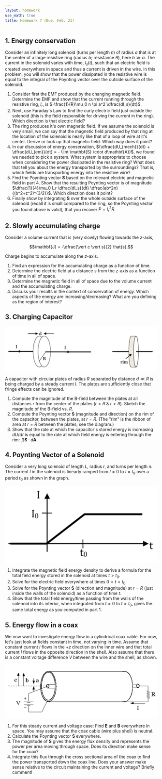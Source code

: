 ```yaml
---
layout: homework
use_math: true
title: Homework 7 (Due. Feb. 21)
---
```


## 1. Energy conservation

Consider an infinitely long solenoid (turns per length $n$) of radius $a$ that is at the center of a large resistive ring (radius $b$; resistance $R$), here $b \gg a$. The current in the solenoid varies with time, $I_s(t)$, such that an electric field is created everywhere in space and thus a current is driven in the wire. In this problem, you will show that the power dissipated in the resistive wire is equal to the integral of the Poynting vector over the outside surface of the solenoid.

1. Consider first the EMF produced by the changing magnetic field. Determine the EMF and show that the current running through the resistive ring, $I_r$, is $-\frac{1}{R}\mu_0 n \pi a^2 \dfrac{dI_s}{dt}$.
2. Next, use Faraday's Law to find the curly electric field just outside the solenoid (this is the field responsible for driving the current in the ring). Which direction is that electric field?
3. The ring produces it's own magnetic field. If we assume the solenoid is very small, we can say that the magnetic field produced by that ring at the location of the solenoid is nearly like that of a loop of wire at it's center. Derive or look up that magnetic field. Which way does it point?
4. In our discussion of energy conservation, $(\dfrac{dU_{mech}}{dt} + \dfrac{dU_{em}}{dt} = - \iint \mathbf{S} \cdot d\mathbf{A})$, we found we needed to pick a system. What system is appropriate to choose when considering the power dissipated in the resistive ring? What does that tell you about the energy transported by the surroundings? That is, which fields are transporting energy into the resistive wire?
5. Find the Poynting vector $\mathbf{S}$ based on the relevant electric and magnetic field in part 4. Show that the resulting Poynting vector is of magnitude $\dfrac{1}{4}\mu_0 I_r \dfrac{dI_s}{dt} \dfrac{ab^2n}{(b^2+z^2)^{3/2}}$. Which direction does it point?
6. Finally show by integrating $\mathbf{S}$ over the whole outside surface of the solenoid (recall it is small compared to the ring, so the Poynting vector you found above is valid), that you recover $P = I_r^2 R$.


## 2. Slowly accumulating charge

Consider a volume current that is (very slowly) flowing towards the $z$-axis,

$$\mathbf{J} = -\dfrac{\vert c \vert s}{2} \hat{s}.$$

Charge begins to accumulate along the $z$-axis.

1. Find an expression for the accumulating charge as a function of time.
2. Determine the electric field at a distance $s$ from the $z$-axis as a function of time in all of space.
3. Determine the magnetic field in all of space due to the volume current and the accumulating charge.
4. Discuss your results in the context of conservation of energy. Which aspects of the energy are increasing/decreasing? What are you defining as the region of interest?

## 3. Charging Capacitor

![cap][cap]

[cap]: ./images/hw7/cap_and_rim.png

A capacitor with circular plates of radius $R$ separated by distance $d \ll R$ is being charged by a steady current $I$. The plates are sufficiently close that fringe effects can be ignored.

1. Compute the magnitude of the B-field between the plates at all distances $r$ from the center of the plates ($r < R$ & $r > R$). Sketch the magnitude of the B-field vs. $R$.
2. Compute the Poynting vector $\mathbf{S}$ (magnitude and direction) on the rim of the capacitor, between the plates, at $r = R$. (The "rim" is the ribbon of area at $r = R$ between the plates; see the diagram.)
3. Show that the rate at which the capacitor's stored energy is increasing $dU/ dt$ is equal to the rate at which field energy is entering through the rim: $\iint \mathbf{S}\cdot d\mathbf{A}$.

## 4. Poynting Vector of a Solenoid

Consider a very long solenoid of length $L$, radius $r$, and turns per length $n$. The current $I$ in the solenoid is linearly ramped from $I=0$ to $I=I_0$ over a period $t_0$ as shown in the graph.

![graph][graph]

[graph]: ./images/hw7/ramped_current.png

1. Integrate the magnetic field energy density to derive a formula for the total field energy stored in the solenoid at times $t > t_0$.
2. Solve for the electric field everywhere at times $0 < t < t_0$.
3. Solve for the Poynting vector $\mathbf{S}$ (direction and magnitude) at $r = R$ (just inside the walls of the solenoid) as a function of time $t$.
4. Show that the total field energy/time passing from the walls of the solenoid into its interior, when integrated from $t = 0$ to $t = t_0$, gives the same total energy as you computed in part 1.

## 5. Energy flow in a coax

We now want to investigate energy flow in a cylindrical coax cable. For now, let's just look at fields constant in time, not varying in time. Assume that constant current $I$ flows in the $+z$ direction on the inner wire and that total current $I$ flows in the opposite direction in the shell. Also assume that there is a constant voltage difference $V$ between the wire and the shell, as shown.

![coax][coax]

[coax]: ./images/hw7/coax.png

1. For this steady current and voltage case: Find $\mathbf{E}$ and $\mathbf{B}$ everywhere in space. You may assume that the coax cable (wire plus shell) is neutral.
2. Calculate the Poynting vector $\mathbf{S}$ everywhere.
3. The magnitude of $\mathbf{S}$ gives the energy flux density and represents the power per area moving through space. Does its direction make sense for the coax?
4. Integrate this flux through the cross sectional area of the coax to find the power transported down the coax line. Does your answer make sense relative to the circuit maintaining the current and voltage? Briefly comment!
